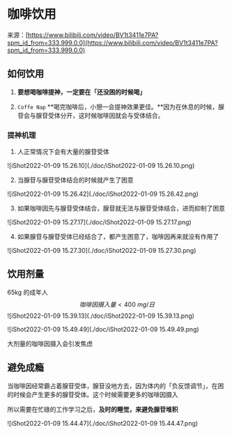 # 咖啡饮用

来源：[https://www.bilibili.com/video/BV1t3411e7PA?spm_id_from=333.999.0.0](https://www.bilibili.com/video/BV1t3411e7PA?spm_id_from=333.999.0.0)

## 如何饮用

1. **要想喝咖啡提神，一定要在「还没困的时候喝」** 

2. `Coffe Nap` **喝完咖啡后，小憩一会提神效果更佳。**因为在休息的时候，腺苷会与腺苷受体分开，这时候咖啡因就会与受体结合。

### 提神机理

1. 人正常情况下会有大量的腺苷受体

![iShot2022-01-09 15.26.10](./doc/iShot2022-01-09 15.26.10.png)

2. 当腺苷与腺苷受体结合的时候就产生了困意

![iShot2022-01-09 15.26.42](./doc/iShot2022-01-09 15.26.42.png)

3. 如果咖啡因先与腺苷受体结合，腺苷就无法与腺苷受体结合，进而抑制了困意

![iShot2022-01-09 15.27.17](./doc/iShot2022-01-09 15.27.17.png)

4. 如果腺苷与腺苷受体已经结合了，都产生困意了，咖啡因再来就没有作用了

![iShot2022-01-09 15.27.30](./doc/iShot2022-01-09 15.27.30.png)



## 饮用剂量

65kg 的成年人
$$
咖啡因摄入量 < 400\ mg/日
$$
![iShot2022-01-09 15.39.13](./doc/iShot2022-01-09 15.39.13.png)

![iShot2022-01-09 15.49.49](./doc/iShot2022-01-09 15.49.49.png)

大剂量的咖啡因摄入会引发焦虑 



## 避免成瘾

当咖啡因经常霸占着腺苷受体，腺苷没地方去，因为体内的「负反馈调节」，在困的时候会产生更多的腺苷受体。这个时候需要更多的咖啡因摄入

所以需要在忙碌的工作学习之后，**及时的睡觉，来避免腺苷堆积** 

![iShot2022-01-09 15.44.47](./doc/iShot2022-01-09 15.44.47.png)



